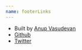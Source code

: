 ```yaml
---
name: footerLinks
---
```


- Built by [Anup Vasudevan](https://www.greglobinski.com)
- [Github](https://github.com/ServingNiches)
- [Twitter](https://twitter.com/thechronicler)
